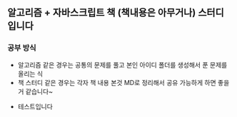 ## 알고리즘 + 자바스크립트 책 (책내용은 아무거나) 스터디입니다

### 공부 방식

- 알고리즘 같은 경우는 공통의 문제를 풀고 본인 아이디 폴더를 생성해서 푼 문제를 올리는 식
- 책 스터디 같은 경우는 각자 책 내용 본것 MD로 정리해서 공유 가능하게 하면 좋을거 같습니다~

* 테스트입니다
